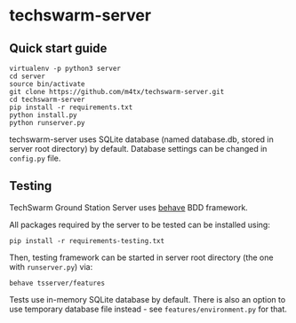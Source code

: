 # techswarm-server

## Quick start guide
```
virtualenv -p python3 server
cd server
source bin/activate
git clone https://github.com/m4tx/techswarm-server.git
cd techswarm-server
pip install -r requirements.txt
python install.py
python runserver.py
```
techswarm-server uses SQLite database (named database.db, stored in server root directory) by default. Database settings can be changed in `config.py` file.

## Testing
TechSwarm Ground Station Server uses [behave](http://pythonhosted.org/behave/) BDD framework.

All packages required by the server to be tested can be installed using:

```
pip install -r requirements-testing.txt
```

Then, testing framework can be started in server root directory (the one with `runserver.py`) via:

```
behave tsserver/features
```

Tests use in-memory SQLite database by default. There is also an option to use temporary database file instead - see `features/environment.py` for that.
